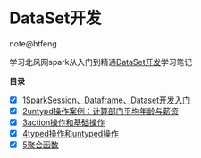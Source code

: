 # DataSet开发
note@htfeng

学习北风网spark从入门到精通[DataSet开发](README.md)学习笔记

**目录**

- [X] [1SparkSession、Dataframe、Dataset开发入门](1SparkSession、Dataframe、Dataset开发入门.md)
- [X] [2untypd操作案例：计算部门平均年龄与薪资](2untypd操作案例：计算部门平均年龄与薪资.md)
- [X] [3action操作和基础操作](3action操作和基础操作.md)
- [X] [4typed操作和untyped操作](4typed操作和untyped操作.md)
- [X] [5聚合函数](5聚合函数.md)
